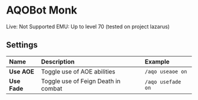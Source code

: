 # AQOBot Monk

Live: Not Supported
EMU: Up to level 70 (tested on project lazarus)

## Settings

| **Name** | **Description** | **Example** |
| :-- | :----- | :--- |
| **Use AOE** | Toggle use of AOE abilities | `/aqo useaoe on` |
| **Use Fade** | Toggle use of Feign Death in combat | `/aqo usefade on` |
